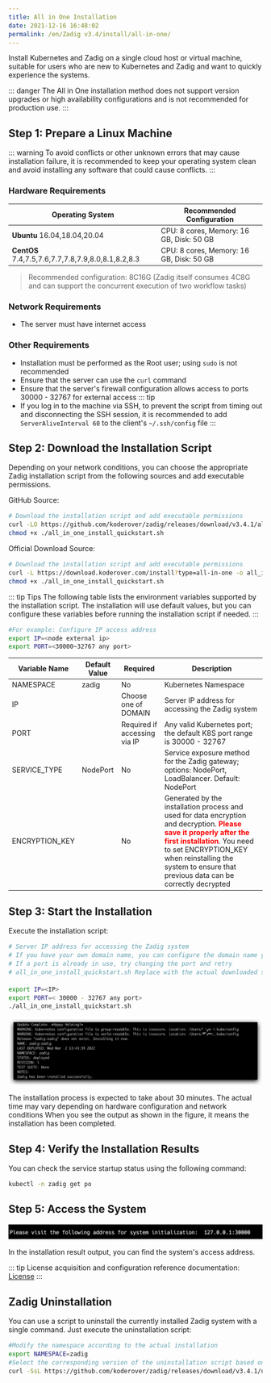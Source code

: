 ```yaml
---
title: All in One Installation
date: 2021-12-16 16:48:02
permalink: /en/Zadig v3.4/install/all-in-one/
---
```


Install Kubernetes and Zadig on a single cloud host or virtual machine, suitable for users who are new to Kubernetes and Zadig and want to quickly experience the systems.

::: danger
The All in One installation method does not support version upgrades or high availability configurations and is not recommended for production use.
:::

## Step 1: Prepare a Linux Machine

::: warning
To avoid conflicts or other unknown errors that may cause installation failure, it is recommended to keep your operating system clean and avoid installing any software that could cause conflicts.
:::

### Hardware Requirements

|  Operating System                                               |  Recommended Configuration                      |
| ------------------------------------------------------ | ---------------------------------|
| **Ubuntu** 16.04,18.04,20.04                           | CPU: 8 cores, Memory: 16 GB, Disk: 50 GB |
| **CentOS** 7.4,7.5,7.6,7.7,7.8,7.9,8.0,8.1,8.2,8.3     | CPU: 8 cores, Memory: 16 GB, Disk: 50 GB |

> Recommended configuration: 8C16G (Zadig itself consumes 4C8G and can support the concurrent execution of two workflow tasks)

### Network Requirements
- The server must have internet access

### Other Requirements
- Installation must be performed as the Root user; using `sudo` is not recommended
- Ensure that the server can use the `curl` command
- Ensure that the server's firewall configuration allows access to ports 30000 - 32767 for external access
::: tip
- If you log in to the machine via SSH, to prevent the script from timing out and disconnecting the SSH session, it is recommended to add `ServerAliveInterval 60` to the client's `~/.ssh/config` file
:::

## Step 2: Download the Installation Script

Depending on your network conditions, you can choose the appropriate Zadig installation script from the following sources and add executable permissions.

GitHub Source:

```bash
# Download the installation script and add executable permissions
curl -LO https://github.com/koderover/zadig/releases/download/v3.4.1/all_in_one_install_quickstart.sh
chmod +x ./all_in_one_install_quickstart.sh
```

Official Download Source:

```bash
# Download the installation script and add executable permissions
curl -L https://download.koderover.com/install?type=all-in-one -o all_in_one_install_quickstart.sh
chmod +x ./all_in_one_install_quickstart.sh
```

::: tip Tips
The following table lists the environment variables supported by the installation script. The installation will use default values, but you can configure these variables before running the installation script if needed.
:::

```bash
#For example: Configure IP access address
export IP=<node external ip>
export PORT=<30000~32767 any port>
```

| Variable Name                    | Default Value                       | Required         | Description                                                                                                   |
|-------------------------| ---------------------------- | ---              |------------------------------------------------------------------------------------------------------|
| NAMESPACE               | zadig                        | No               | Kubernetes Namespace                                                                                      |
| IP                      |                              | Choose one of DOMAIN | Server IP address for accessing the Zadig system                                                                              |
| PORT                    |                              | Required if accessing via IP | Any valid Kubernetes port; the default K8S port range is 30000 - 32767                                                              |
| SERVICE_TYPE            | NodePort                     | No               | Service exposure method for the Zadig gateway; options: NodePort, LoadBalancer. Default: NodePort                                           |
| ENCRYPTION_KEY          |                              | No               | Generated by the installation process and used for data encryption and decryption. <font color=#FF000>**Please save it properly after the first installation**</font>. You need to set ENCRYPTION_KEY when reinstalling the system to ensure that previous data can be correctly decrypted |

## Step 3: Start the Installation

Execute the installation script:

```bash
# Server IP address for accessing the Zadig system
# If you have your own domain name, you can configure the domain name you can use export DOMAIN =<DOMAIN>
# If a port is already in use, try changing the port and retry
# all_in_one_install_quickstart.sh Replace with the actual downloaded script

export IP=<IP>
export PORT=< 30000 - 32767 any port>
./all_in_one_install_quickstart.sh
```

![Expected installation results](../../../_images/all_in_one_success.png)

The installation process is expected to take about 30 minutes. The actual time may vary depending on hardware configuration and network conditions
When you see the output as shown in the figure, it means the installation has been completed.
## Step 4: Verify the Installation Results

You can check the service startup status using the following command:

```bash
kubectl -n zadig get po
```
## Step 5: Access the System

![Expected installation results](../../../_images/get_endpoint.png)

In the installation result output, you can find the system's access address.

::: tip
License acquisition and configuration reference documentation: [License](/en/Zadig%20v3.4/enterprise-mgr/#license)
:::

## Zadig Uninstallation

You can use a script to uninstall the currently installed Zadig system with a single command. Just execute the uninstallation script:

```bash
#Modify the namespace according to the actual installation
export NAMESPACE=zadig
#Select the corresponding version of the uninstallation script based on the installed version
curl -SsL https://github.com/koderover/zadig/releases/download/v3.4.1/uninstall.sh |bash
```